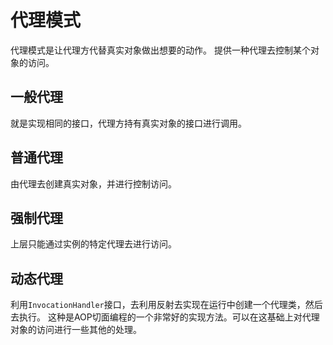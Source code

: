 # 代理模式
  代理模式是让代理方代替真实对象做出想要的动作。 提供一种代理去控制某个对象的访问。
## 一般代理
  就是实现相同的接口，代理方持有真实对象的接口进行调用。
## 普通代理
  由代理去创建真实对象，并进行控制访问。
## 强制代理
  上层只能通过实例的特定代理去进行访问。
## 动态代理
  利用`InvocationHandler`接口，去利用反射去实现在运行中创建一个代理类，然后去执行。
  这种是AOP切面编程的一个非常好的实现方法。可以在这基础上对代理对象的访问进行一些其他的处理。
